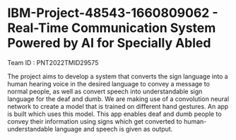 # IBM-Project-48543-1660809062 - Real-Time Communication System Powered by AI for Specially Abled

Team ID : PNT2022TMID29575
 
The project aims to develop a system that converts the sign language into a human hearing voice in the desired language to convey a message to normal people, 
as well as convert speech into understandable sign language for the deaf and dumb. 
We are making use of a convolution neural network to create a model that is trained on different hand gestures. 
An app is built which uses this model. This app enables deaf and dumb people to convey their information using signs which get converted to human-understandable language and speech is given as output.

